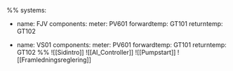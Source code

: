 %%
systems:

  - name: FJV
    components:
      meter: PV601
      forwardtemp: GT101
      returntemp: GT102
  
  - name: VS01
    components:
      meter: PV601
      forwardtemp: GT101
      returntemp: GT102
%%
![[Sidintro]]
![[AI_Controller]]
![[Pumpstart]]
![[Framledningsreglering]]